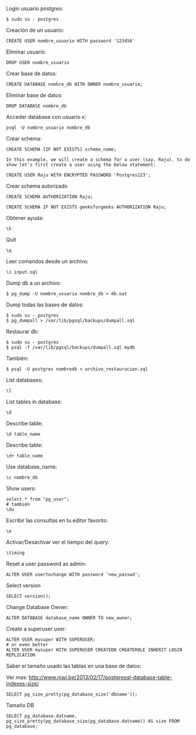 Login usuario postgres:

```
$ sudo su - postgres
```

Creación de un usuario:

```
CREATE USER nombre_usuario WITH password '123456'
```

Eliminar usuario:

```
DROP USER nombre_usuario
```

Crear base de datos:

```
CREATE DATABASE nombre_db WITH OWNER nombre_usuario;
```

Eliminar base de datos:

```
DROP DATABASE nombre_db
```

Acceder database con usuario x:

```
psql -U nombre_usuario nombre_db
```

Crear schema:

```
CREATE SCHEMA [IF NOT EXISTS] schema_name;

In this example, we will create a schema for a user (say, Raju). to do show let’s first create a user using the below statement:
```

```
CREATE USER Raju WITH ENCRYPTED PASSWORD 'Postgres123';
```

Crear schema autorizado

```
CREATE SCHEMA AUTHORIZATION Raju;
```

```
CREATE SCHEMA IF NOT EXISTS geeksforgeeks AUTHORIZATION Raju;
```

Obtener ayuda:

```
\h
```

Quit

```
\q
```

Leer comandos desde un archivo:

```
\i input.sql
```

Dump db a un archivo:

```
$ pg_dump -U nombre_usuario nombre_db > db.out
```

Dump todas las bases de datos:

```
$ sudo su - postgres
$ pg_dumpall > /var/lib/pgsql/backups/dumpall.sql
```

Restaurar db:

```
$ sudo su - postgres
$ psql -f /var/lib/pgsql/backups/dumpall.sql mydb
```

También:

```
$ psql -U postgres nombredb < archivo_restauracion.sql
```

List databases:

```
\l
```

List tables in database:

```
\d
```

Describe table:

```
\d table_name
```

Describe table:

```
\d+ table_name
```

Use database_name:

```
\c nombre_db
```

Show users:

```
select * from "pg_user";
# también
\du
```

Escribir las consultas en tu editor favorito:

```
\e
```

Activar/Desactivar ver el tiempo del query:

```
\timing
```

Reset a user password as admin:

```
ALTER USER usertochange WITH password 'new_passwd';
```

Select version

```
SELECT version();
```

Change Database Owner:

```
ALTER DATABASE database_name OWNER TO new_owner;
```

Create a superuser user:

```
ALTER USER mysuper WITH SUPERUSER;
# or even better
ALTER USER mysuper WITH SUPERUSER CREATEDB CREATEROLE INHERIT LOGIN REPLICATION
```

Saber el tamaño usado las tablas en una base de datos:

Ver mas: http://www.niwi.be/2013/02/17/postgresql-database-table-indexes-size/

```postgresql
SELECT pg_size_pretty(pg_database_size('dbname'));
```

Tamaño DB 

```postgresql
SELECT pg_database.datname, pg_size_pretty(pg_database_size(pg_database.datname)) AS size FROM pg_database;
```

